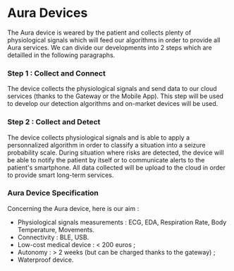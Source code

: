 # Aura Devices

The Aura device is weared by the patient and collects plenty of physiological signals which will feed our algorithms in order to provide all Aura services. We can divide our developments into 2 steps which are detailled in the following paragraphs.

### Step 1 : Collect and Connect

The device collects the physiological signals and send data to our cloud services \(thanks to the Gateway or the Mobile App\). This step will be used to develop our detection algorithms and on-market devices will be used.

### Step 2 : Collect and Detect

The device collects physiological signals and is able to apply a personnalized algorithm in order to classify a situation into a seizure probability scale. During situation where risks are detected, the device will be able to notify the patient by itself or to communicate alerts to the patient's smartphone. All data collected will be upload to the cloud in order to provide smart long-term services.

### Aura Device Specification

Concerning the Aura device, here is our aim :

* Physiological signals measurements : ECG, EDA, Respiration Rate, Body Temperature, Movements.
* Connectivity : BLE, USB.
* Low-cost medical device : &lt; 200 euros ;
* Autonomy : &gt; 2 weeks \(but can be charged thanks to the gateway\) ;
* Waterproof device.



